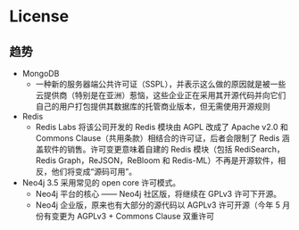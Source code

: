 # License

## 趋势

* MongoDB
  - 一种新的服务器端公共许可证（SSPL），并表示这么做的原因就是被一些云提供商（特别是在亚洲）惹恼，这些企业正在采用其开源代码并向它们自己的用户打包提供其数据库的托管商业版本，但无需使用开源规则
* Redis
  - Redis Labs 将该公司开发的 Redis 模块由 AGPL 改成了 Apache v2.0 和 Commons Clause（共用条款）相结合的许可证，后者会限制了 Redis 涵盖软件的销售。许可变更意味着自建的 Redis 模块（包括 RediSearch，Redis Graph，ReJSON，ReBloom 和 Redis-ML）不再是开源软件，相反，他们将变成“源码可用”。
* Neo4j 3.5 采用常见的 open core 许可模式。
  * Neo4j 平台的核心 —— Neo4j 社区版，将继续在 GPLv3 许可下开源。
  * Neo4j 企业版，原来也有大部分的源代码以 AGPLv3 许可开源（今年 5 月份有变更为 AGPLv3 + Commons Clause 双重许可
